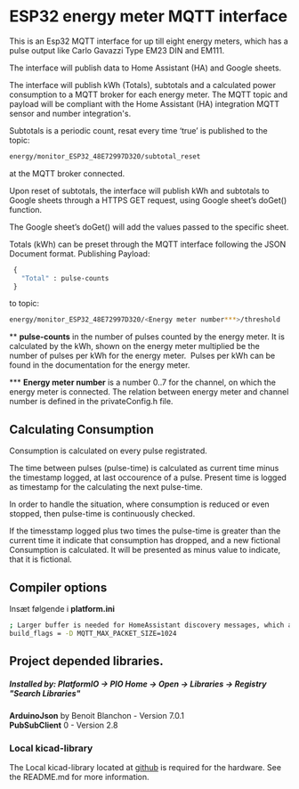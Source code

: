 #  ESP32 energy meter MQTT interface

This is an Esp32 MQTT interface for up till eight energy meters, which has a pulse output like
Carlo Gavazzi Type EM23 DIN and EM111.

The interface will publish data to Home Assistant (HA) and Google sheets.

The interface will publish kWh (Totals), subtotals and a calculated power consumption to a 
MQTT broker for each energy meter.
The MQTT topic and payload will be compliant with the Home Assistant (HA) integration
MQTT sensor and number integration's.

Subtotals is a periodic count, resat every time ‘true’ is published to the topic:
````bash
energy/monitor_ESP32_48E72997D320/subtotal_reset
````
at the MQTT broker connected.

Upon reset of subtotals, the interface will publish kWh and subtotals to Google sheets through
a HTTPS GET request, using Google sheet’s doGet() function.

The Google sheet’s doGet() will add the values passed to the specific sheet.

Totals (kWh) can be preset through the MQTT interface following the JSON Document format.
Publishing Payload:
````bash
 {
   "Total" : pulse-counts
 }
````

to topic: 
````bash
energy/monitor_ESP32_48E72997D320/<Energy meter number***>/threshold
````

** **pulse-counts** in the number of pulses counted by the energy meter. It is calculated by the kWh,
shown on the energy meter multiplied be the number of pulses per kWh for the energy meter. 
 Pulses per kWh can be found in the documentation for the energy meter.

*** **Energy meter number** is a number 0..7 for the channel, on which the energy meter is connected.
The relation between energy meter and channel number is defined in the privateConfig.h file.

## Calculating Consumption
Consumption is calculated on every pulse registrated. 

The time between pulses (pulse-time) is calculated as current time minus the timestamp logged, at last occourence of a pulse. Present time is logged as timestamp for the calculating the next pulse-time.

In order to handle the situation, where consumption is reduced or even stopped, then pulse-time is continuously checked.

If the timesstamp logged plus two times the pulse-time is greater than the current time it indicate that consumption has dropped, and a new fictional Consumption is calculated. It will be presented as minus value to indicate, that it is fictional.

## Compiler options
Insæt følgende i **platform.ini**

````bash
; Larger buffer is needed for HomeAssistant discovery messages, which are quite large
build_flags = -D MQTT_MAX_PACKET_SIZE=1024
``````
## Project depended libraries.
##### Installed by: PlatformIO -> PIO Home -> Open -> Libraries -> Registry "Search Libraries"
**ArduinoJson** by Benoit Blanchon  - Version 7.0.1<br>
**PubSubClient** 0                  - Version 2.8

### Local kicad-library
The Local kicad-library located at [github](https://github.com/sbv1307/kicad-library) is required for the hardware. See the README.md for more information. 
